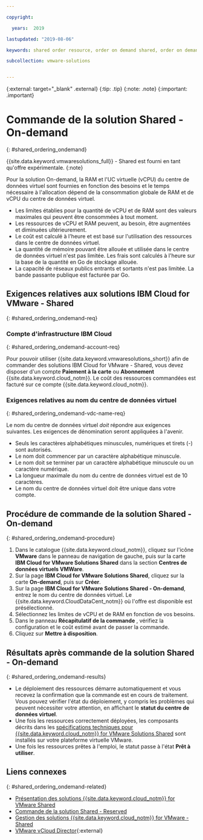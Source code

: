 ```yaml
---

copyright:

  years:  2019

lastupdated: "2019-08-06"

keywords: shared order resource, order on demand shared, order on demand resources

subcollection: vmware-solutions


---
```


{:external: target="_blank" .external}
{:tip: .tip}
{:note: .note}
{:important: .important}

# Commande de la solution Shared - On-demand
{: #shared_ordering_ondemand}

{{site.data.keyword.vmwaresolutions_full}} - Shared est fourni en tant qu'offre expérimentale.
{:note}

Pour la solution On-demand, la RAM et l'UC virtuelle (vCPU) du centre de données virtuel sont fournies en fonction des besoins et le temps nécessaire à l'allocation dépend de la consommation globale de RAM et de vCPU du centre de données virtuel.
* Les limites établies pour la quantité de vCPU et de RAM sont des valeurs maximales qui peuvent être consommées à tout moment.
* Les ressources de vCPU et RAM peuvent, au besoin, être augmentées et diminuées ultérieurement.
* Le coût est calculé à l'heure et est basé sur l'utilisation des ressources dans le centre de données virtuel.
* La quantité de mémoire pouvant être allouée et utilisée dans le centre de données virtuel n'est pas limitée. Les frais sont calculés à l'heure sur la base de la quantité en Go de stockage allouée.
* La capacité de réseaux publics entrants et sortants n'est pas limitée. La bande passante publique est facturée par Go.

## Exigences relatives aux solutions IBM Cloud for VMware - Shared
{: #shared_ordering_ondemand-req}

### Compte d'infrastructure IBM Cloud
{: #shared_ordering_ondemand-account-req}

Pour pouvoir utiliser {{site.data.keyword.vmwaresolutions_short}} afin de commander des solutions IBM Cloud for VMware - Shared, vous devez disposer d'un compte **Paiement à la carte** ou **Abonnement** {{site.data.keyword.cloud_notm}}. Le coût des ressources commandées est facturé sur ce compte {{site.data.keyword.cloud_notm}}.

### Exigences relatives au nom du centre de données virtuel
{: #shared_ordering_ondemand-vdc-name-req}

Le nom du centre de données virtuel *doit* répondre aux exigences suivantes. Les exigences de dénomination seront appliquées à l'avenir.
* Seuls les caractères alphabétiques minuscules, numériques et tirets (-) sont autorisés.
* Le nom doit commencer par un caractère alphabétique minuscule.
* Le nom doit se terminer par un caractère alphabétique minuscule ou un caractère numérique.
* La longueur maximale du nom du centre de données virtuel est de 10 caractères.
* Le nom du centre de données virtuel doit être unique dans votre compte.

## Procédure de commande de la solution Shared - On-demand
{: #shared_ordering_ondemand-procedure}

1. Dans le catalogue {{site.data.keyword.cloud_notm}}, cliquez sur l'icône **VMware** dans le panneau de navigation de gauche, puis sur la carte **IBM Cloud for VMware Solutions Shared** dans la section **Centres de données virtuels VMWare**.
2. Sur la page **IBM Cloud for VMware Solutions Shared**, cliquez sur la carte **On-demand**, puis sur **Créer**.
3. Sur la page **IBM Cloud for VMware Solutions Shared - On-demand**, entrez le nom du centre de données virtuel. Le {{site.data.keyword.CloudDataCent_notm}} où l'offre est disponible est présélectionné.
4. Sélectionnez les limites de vCPU et de RAM en fonction de vos besoins.
5. Dans le panneau **Récapitulatif de la commande** , vérifiez la configuration et le coût estimé avant de passer la commande.
6. Cliquez sur **Mettre à disposition**.

## Résultats après commande de la solution Shared - On-demand
{: #shared_ordering_ondemand-results}

* Le déploiement des ressources démarre automatiquement et vous recevez la confirmation que la commande est en cours de traitement. Vous pouvez vérifier l'état du déploiement, y compris les problèmes qui peuvent nécessiter votre attention, en affichant le **statut du centre de données virtuel**.
* Une fois les ressources correctement déployées, les composants décrits dans les [spécifications techniques pour {{site.data.keyword.cloud_notm}} for VMware Solutions Shared](/docs/services/vmwaresolutions/services?topic=vmware-solutions-shared_overview#shared_overview-specs) sont installés sur votre plateforme virtuelle VMware.
* Une fois les ressources prêtes à l'emploi, le statut passe à l'état **Prêt à utiliser**.

## Liens connexes
{: #shared_ordering_ondemand-related}

* [Présentation des solutions {{site.data.keyword.cloud_notm}} for VMware Shared](/docs/services/vmwaresolutions/services?topic=vmware-solutions-shared_overview)
* [Commande de la solution Shared - Reserved](/docs/services/vmwaresolutions/services?topic=vmware-solutions-shared_ordering_reserved)
* [Gestion des solutions {{site.data.keyword.cloud_notm}} for VMware - Shared](/docs/services/vmwaresolutions/services?topic=vmware-solutions-shared_managing)
* [VMware vCloud Director](https://www.vmware.com/ca/products/vcloud-director.html){:external}
